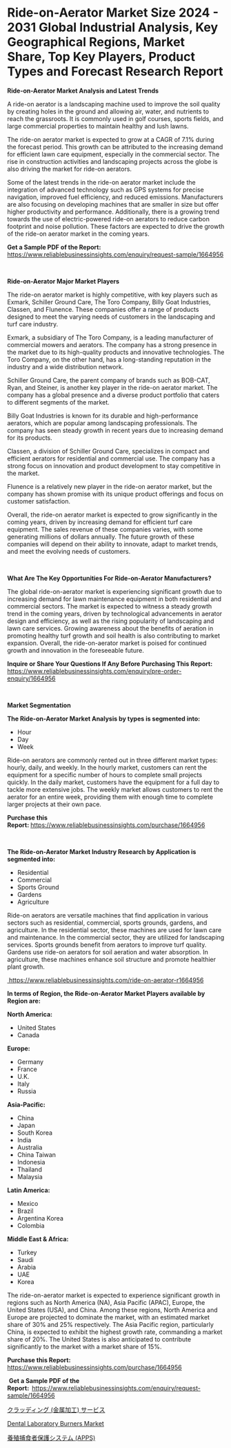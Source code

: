<p><h1>Ride-on-Aerator Market Size 2024 - 2031 Global Industrial Analysis, Key Geographical Regions, Market Share, Top Key Players, Product Types and Forecast Research Report</h1></p><p><strong>Ride-on-Aerator Market Analysis and Latest Trends</strong></p>
<p><p>A ride-on aerator is a landscaping machine used to improve the soil quality by creating holes in the ground and allowing air, water, and nutrients to reach the grassroots. It is commonly used in golf courses, sports fields, and large commercial properties to maintain healthy and lush lawns.</p><p>The ride-on aerator market is expected to grow at a CAGR of 7.1% during the forecast period. This growth can be attributed to the increasing demand for efficient lawn care equipment, especially in the commercial sector. The rise in construction activities and landscaping projects across the globe is also driving the market for ride-on aerators.</p><p>Some of the latest trends in the ride-on aerator market include the integration of advanced technology such as GPS systems for precise navigation, improved fuel efficiency, and reduced emissions. Manufacturers are also focusing on developing machines that are smaller in size but offer higher productivity and performance. Additionally, there is a growing trend towards the use of electric-powered ride-on aerators to reduce carbon footprint and noise pollution. These factors are expected to drive the growth of the ride-on aerator market in the coming years.</p></p>
<p><strong>Get a Sample PDF of the Report:&nbsp;</strong> <a href="https://www.reliablebusinessinsights.com/enquiry/request-sample/1664956">https://www.reliablebusinessinsights.com/enquiry/request-sample/1664956</a></p>
<p>&nbsp;</p>
<p><strong>Ride-on-Aerator Major Market Players</strong></p>
<p><p>The ride-on aerator market is highly competitive, with key players such as Exmark, Schiller Ground Care, The Toro Company, Billy Goat Industries, Classen, and Flunence. These companies offer a range of products designed to meet the varying needs of customers in the landscaping and turf care industry.</p><p>Exmark, a subsidiary of The Toro Company, is a leading manufacturer of commercial mowers and aerators. The company has a strong presence in the market due to its high-quality products and innovative technologies. The Toro Company, on the other hand, has a long-standing reputation in the industry and a wide distribution network.</p><p>Schiller Ground Care, the parent company of brands such as BOB-CAT, Ryan, and Steiner, is another key player in the ride-on aerator market. The company has a global presence and a diverse product portfolio that caters to different segments of the market.</p><p>Billy Goat Industries is known for its durable and high-performance aerators, which are popular among landscaping professionals. The company has seen steady growth in recent years due to increasing demand for its products.</p><p>Classen, a division of Schiller Ground Care, specializes in compact and efficient aerators for residential and commercial use. The company has a strong focus on innovation and product development to stay competitive in the market.</p><p>Flunence is a relatively new player in the ride-on aerator market, but the company has shown promise with its unique product offerings and focus on customer satisfaction.</p><p>Overall, the ride-on aerator market is expected to grow significantly in the coming years, driven by increasing demand for efficient turf care equipment. The sales revenue of these companies varies, with some generating millions of dollars annually. The future growth of these companies will depend on their ability to innovate, adapt to market trends, and meet the evolving needs of customers.</p></p>
<p>&nbsp;</p>
<p><strong>What Are The Key Opportunities For Ride-on-Aerator Manufacturers?</strong></p>
<p><p>The global ride-on-aerator market is experiencing significant growth due to increasing demand for lawn maintenance equipment in both residential and commercial sectors. The market is expected to witness a steady growth trend in the coming years, driven by technological advancements in aerator design and efficiency, as well as the rising popularity of landscaping and lawn care services. Growing awareness about the benefits of aeration in promoting healthy turf growth and soil health is also contributing to market expansion. Overall, the ride-on-aerator market is poised for continued growth and innovation in the foreseeable future.</p></p>
<p><strong>Inquire or Share Your Questions If Any Before Purchasing This Report:</strong> <a href="https://www.reliablebusinessinsights.com/enquiry/pre-order-enquiry/1664956">https://www.reliablebusinessinsights.com/enquiry/pre-order-enquiry/1664956</a></p>
<p>&nbsp;</p>
<p><strong>Market Segmentation</strong></p>
<p><strong>The Ride-on-Aerator Market Analysis by types is segmented into:</strong></p>
<p><ul><li>Hour</li><li>Day</li><li>Week</li></ul></p>
<p><p>Ride-on aerators are commonly rented out in three different market types: hourly, daily, and weekly. In the hourly market, customers can rent the equipment for a specific number of hours to complete small projects quickly. In the daily market, customers have the equipment for a full day to tackle more extensive jobs. The weekly market allows customers to rent the aerator for an entire week, providing them with enough time to complete larger projects at their own pace.</p></p>
<p><strong>Purchase this Report:&nbsp;</strong><a href="https://www.reliablebusinessinsights.com/purchase/1664956">https://www.reliablebusinessinsights.com/purchase/1664956</a></p>
<p>&nbsp;</p>
<p><strong>The Ride-on-Aerator Market Industry Research by Application is segmented into:</strong></p>
<p><ul><li>Residential</li><li>Commercial</li><li>Sports Ground</li><li>Gardens</li><li>Agriculture</li></ul></p>
<p><p>Ride-on aerators are versatile machines that find application in various sectors such as residential, commercial, sports grounds, gardens, and agriculture. In the residential sector, these machines are used for lawn care and maintenance. In the commercial sector, they are utilized for landscaping services. Sports grounds benefit from aerators to improve turf quality. Gardens use ride-on aerators for soil aeration and water absorption. In agriculture, these machines enhance soil structure and promote healthier plant growth.</p></p>
<p><a href="https://www.reliablebusinessinsights.com/ride-on-aerator-r1664956">&nbsp;https://www.reliablebusinessinsights.com/ride-on-aerator-r1664956</a></p>
<p><strong>In terms of Region, the Ride-on-Aerator Market Players available by Region are:</strong></p>
<p>
    <p> <strong> North America: </strong>
        <ul>
            <li>United States</li>
            <li>Canada</li>
        </ul>
        </p> 
    <p> <strong> Europe: </strong>
        <ul>
            <li>Germany</li>
            <li>France</li>
            <li>U.K.</li>
            <li>Italy</li>
            <li>Russia</li>
        </ul>
        </p> 
    <p> <strong> Asia-Pacific: </strong>
        <ul>
            <li>China</li>
            <li>Japan</li>
            <li>South Korea</li>
            <li>India</li>
            <li>Australia</li>
            <li>China Taiwan</li>
            <li>Indonesia</li>
            <li>Thailand</li>
            <li>Malaysia</li>
        </ul>
        </p> 
    <p> <strong> Latin America: </strong>
        <ul>
            <li>Mexico</li>
            <li>Brazil</li>
            <li>Argentina Korea</li>
            <li>Colombia</li>
        </ul>
        </p> 
    <p> <strong> Middle East & Africa: </strong>
        <ul>
            <li>Turkey</li>
            <li>Saudi</li>
            <li>Arabia</li>
            <li>UAE</li>
            <li>Korea</li>
        </ul>
    </p>
    </p>
<p><p>The ride-on-aerator market is expected to experience significant growth in regions such as North America (NA), Asia Pacific (APAC), Europe, the United States (USA), and China. Among these regions, North America and Europe are projected to dominate the market, with an estimated market share of 30% and 25% respectively. The Asia Pacific region, particularly China, is expected to exhibit the highest growth rate, commanding a market share of 20%. The United States is also anticipated to contribute significantly to the market with a market share of 15%.</p></p>
<p><strong>Purchase this Report: </strong><a href="https://www.reliablebusinessinsights.com/purchase/1664956">https://www.reliablebusinessinsights.com/purchase/1664956</a></p>
<p>&nbsp;<strong>Get a Sample PDF of the Report:&nbsp;&nbsp;</strong><a href="https://www.reliablebusinessinsights.com/enquiry/request-sample/1664956">https://www.reliablebusinessinsights.com/enquiry/request-sample/1664956</a></p>
<p><strong></strong></p>
<p><p><a href="https://github.com/JaydaWisoky2014/Market-Research-Report-List-1/blob/main/838672896947.md">クラッディング (金属加工) サービス</a></p><p><a href="https://view.publitas.com/reportprime-1/dental-laboratory-burners-market-insights-into-market-cagr-market-trends-and-growth-strategies/">Dental Laboratory Burners Market</a></p><p><a href="https://github.com/joaejkdzgyljvo6/Market-Research-Report-List-2/blob/main/873466396946.md">養殖捕食者保護システム (APPS)</a></p></p>